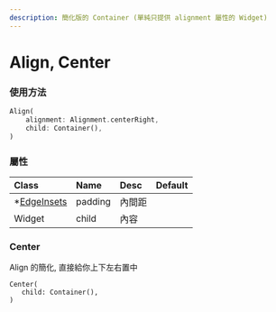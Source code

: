 ```yaml
---
description: 簡化版的 Container (單純只提供 alignment 屬性的 Widget)
---
```


# Align, Center

### 使用方法

```dart
Align(
    alignment: Alignment.centerRight,
    child: Container(),
)
```

###  屬性

| Class | Name | Desc | Default |
| :--- | :--- | :--- | :--- |
| \*[EdgeInsets](../attribute_class/edgeinsets.md) | padding | 內間距 |  |
| Widget | child | 內容 |  |

###  Center

Align 的簡化, 直接給你上下左右置中

```text
Center(
   child: Container(),
)
```



